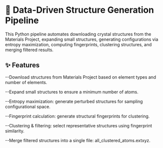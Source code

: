 # 🚀 Data-Driven Structure Generation Pipeline

This Python pipeline automates downloading crystal structures from the Materials Project, expanding small structures, generating configurations via entropy maximization, computing fingerprints, clustering structures, and merging filtered results.

## ✨ Features

--Download structures from Materials Project based on element types and number of elements.

--Expand small structures to ensure a minimum number of atoms.

--Entropy maximization: generate perturbed structures for sampling configurational space.

--Fingerprint calculation: generate structural fingerprints for clustering.

--Clustering & filtering: select representative structures using fingerprint similarity.

--Merge filtered structures into a single file: all_clustered_atoms.extxyz.

